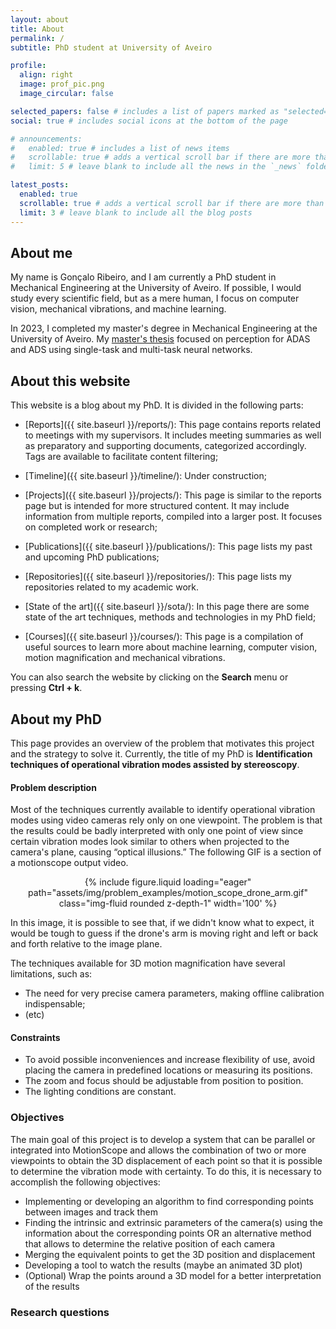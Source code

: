 ```yaml
---
layout: about
title: About
permalink: /
subtitle: PhD student at University of Aveiro

profile:
  align: right
  image: prof_pic.png
  image_circular: false

selected_papers: false # includes a list of papers marked as "selected={true}"
social: true # includes social icons at the bottom of the page

# announcements:
#   enabled: true # includes a list of news items
#   scrollable: true # adds a vertical scroll bar if there are more than 3 news items
#   limit: 5 # leave blank to include all the news in the `_news` folder

latest_posts:
  enabled: true
  scrollable: true # adds a vertical scroll bar if there are more than 3 new posts items
  limit: 3 # leave blank to include all the blog posts
---
```

## About me

My name is Gonçalo Ribeiro, and I am currently a PhD student in Mechanical Engineering at the University of Aveiro. If possible, I would study every scientific field, but as a mere human, I focus on computer vision, mechanical vibrations, and machine learning.

In 2023, I completed my master's degree in Mechanical Engineering at the University of Aveiro. My [master's thesis](http://hdl.handle.net/10773/40926) focused on perception for ADAS and ADS using single-task and multi-task neural networks.

## About this website

This website is a blog about my PhD. It is divided in the following parts:

- [Reports]({{ site.baseurl }}/reports/): This page contains reports related to meetings with my supervisors. It includes meeting summaries as well as preparatory and supporting documents, categorized accordingly. Tags are available to facilitate content filtering;

- [Timeline]({{ site.baseurl }}/timeline/): Under construction;

- [Projects]({{ site.baseurl }}/projects/): This page is similar to the reports page but is intended for more structured content. It may include information from multiple reports, compiled into a larger post. It focuses on completed work or research;

- [Publications]({{ site.baseurl }}/publications/): This page lists my past and upcoming PhD publications;

- [Repositories]({{ site.baseurl }}/repositories/): This page lists my repositories related to my academic work.

- [State of the art]({{ site.baseurl }}/sota/): In this page there are some state of the art techniques, methods and technologies in my PhD field;

- [Courses]({{ site.baseurl }}/courses/): This page is a compilation of useful sources to learn more about machine learning, computer vision, motion magnification and mechanical vibrations.

You can also search the website by clicking on the **Search** menu or pressing **Ctrl + k**.


## About my PhD

This page provides an overview of the problem that motivates this project and the strategy to solve it. Currently, the title of my PhD is **Identification techniques of operational vibration modes assisted by stereoscopy**.

#### Problem description

Most of the techniques currently available to identify operational vibration modes using video cameras rely only on one viewpoint. The problem is that the results could be badly interpreted with only one point of view since certain vibration modes look similar to others when projected to the camera's plane, causing “optical illusions.” The following GIF is a section of a motionscope output video.

<div class="row mt-3" style="text-align: center">
    <div class="col-sm mt-3 mt-md-0">
        {% include figure.liquid loading="eager" path="assets/img/problem_examples/motion_scope_drone_arm.gif" class="img-fluid rounded z-depth-1" width='100' %}
    </div>
</div>

In this image, it is possible to see that, if we didn't know what to expect, it would be tough to guess if the drone's arm is moving right and left or back and forth relative to the image plane.

The techniques available for 3D motion magnification have several limitations, such as:

- The need for very precise camera parameters, making offline calibration indispensable;
- (etc)

#### Constraints
- To avoid possible inconveniences and increase flexibility of use, avoid placing the camera in predefined locations or measuring its positions.
- The zoom and focus should be adjustable from position to position.
- The lighting conditions are constant.

### Objectives

The main goal of this project is to develop a system that can be parallel or integrated into MotionScope and allows the combination of two or more viewpoints to obtain the 3D displacement of each point so that it is possible to determine the vibration mode with certainty. To do this, it is necessary to accomplish the following objectives:

- Implementing or developing an algorithm to find corresponding points between images and track them
- Finding the intrinsic and extrinsic parameters of the camera(s) using the information about the corresponding points OR an alternative method that allows to determine the relative position of each camera
- Merging the equivalent points to get the 3D position and displacement
- Developing a tool to watch the results (maybe an animated 3D plot)
- (Optional) Wrap the points around a 3D model for a better interpretation of the results

### Research questions




